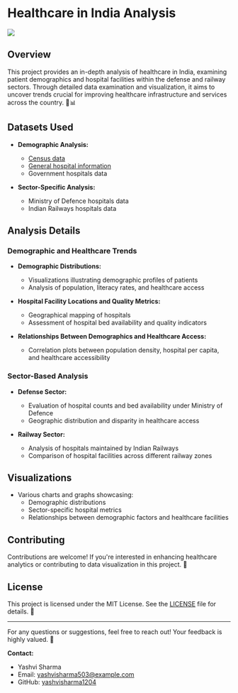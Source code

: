 # Healthcare in India Analysis
![](https://images.unsplash.com/photo-1607619056574-7b8d3ee536b2?q=80&w=1880&auto=format&fit=crop&ixlib=rb-4.0.3&ixid=M3wxMjA3fDB8MHxwaG90by1wYWdlfHx8fGVufDB8fHx8fA%3D%3D)
## Overview

This project provides an in-depth analysis of healthcare in India, examining patient demographics and hospital facilities within the defense and railway sectors. Through detailed data examination and visualization, it aims to uncover trends crucial for improving healthcare infrastructure and services across the country. 🏥📊

## Datasets Used

- **Demographic Analysis:**
  - [Census data](census_2011.csv)
  - [General hospital information](hospitals.csv)
  - Government hospitals data

- **Sector-Specific Analysis:**
  - Ministry of Defence hospitals data
  - Indian Railways hospitals data

## Analysis Details

### Demographic and Healthcare Trends

- **Demographic Distributions:**
  - Visualizations illustrating demographic profiles of patients
  - Analysis of population, literacy rates, and healthcare access

- **Hospital Facility Locations and Quality Metrics:**
  - Geographical mapping of hospitals
  - Assessment of hospital bed availability and quality indicators

- **Relationships Between Demographics and Healthcare Access:**
  - Correlation plots between population density, hospital per capita, and healthcare accessibility

### Sector-Based Analysis

- **Defense Sector:**
  - Evaluation of hospital counts and bed availability under Ministry of Defence
  - Geographic distribution and disparity in healthcare access

- **Railway Sector:**
  - Analysis of hospitals maintained by Indian Railways
  - Comparison of hospital facilities across different railway zones

## Visualizations

- Various charts and graphs showcasing:
  - Demographic distributions
  - Sector-specific hospital metrics
  - Relationships between demographic factors and healthcare facilities

## Contributing

Contributions are welcome! If you're interested in enhancing healthcare analytics or contributing to data visualization in this project. 🚀

## License

This project is licensed under the MIT License. See the [LICENSE](LICENSE) file for details. 📜

---

For any questions or suggestions, feel free to reach out! Your feedback is highly valued. 🙌

**Contact:**

- Yashvi Sharma
- Email: yashvisharma503@example.com
- GitHub: [yashvisharma1204](https://github.com/yashvisharma1204)


